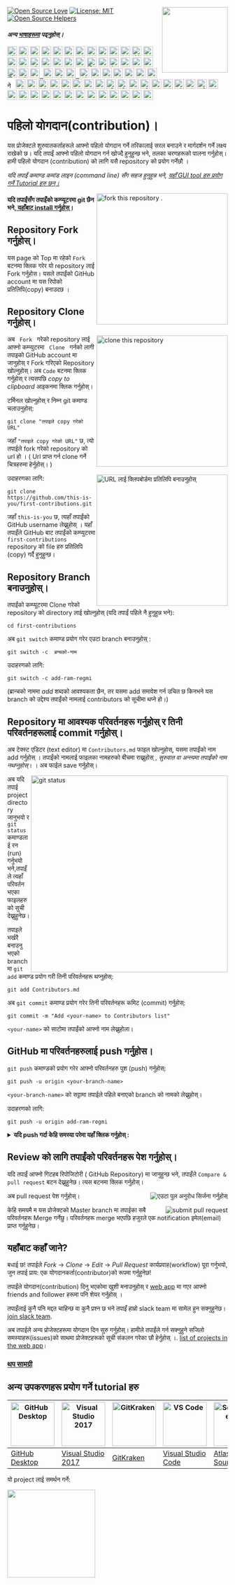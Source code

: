 [![Open Source Love](https://badges.frapsoft.com/os/v1/open-source.svg?v=103)](https://github.com/ellerbrock/open-source-badges/)
[<img align="right" width="150" src="https://firstcontributions.github.io/assets/Readme/join-slack-team.png">](https://join.slack.com/t/firstcontributors/shared_invite/zt-1hg51qkgm-Xc7HxhsiPYNN3ofX2_I8FA)
[![License: MIT](https://img.shields.io/badge/License-MIT-green.svg)](https://opensource.org/licenses/MIT)
[![Open Source Helpers](https://www.codetriage.com/roshanjossey/first-contributions/badges/users.svg)](https://www.codetriage.com/roshanjossey/first-contributions)

#### _अन्य [भाषाहरूमा](translations/Translations.md) पढ्नुहोस्।_ 

<kbd>[<img title="Shqip" alt="Shqip" src="https://cdn.statically.io/gh/hjnilsson/country-flags/master/svg/al.svg" width="22">](translations/README.al.md)</kbd>
<kbd>[<img title="Uzbek" alt="Uzbek language" src="https://cdn.statically.io/gh/hjnilsson/country-flags/master/svg/uz.svg" width="22">](translations/README.uz.md)</kbd>
<kbd>[<img title="Azərbaycan dili" alt="Azərbaycan dili" src="https://cdn.statically.io/flags/az.svg" width="22">](translations/README.aze.md)</kbd>
<kbd>[<img title="বাংলা" alt="বাংলা" src="https://cdn.statically.io/gh/hjnilsson/country-flags/master/svg/bd.svg" width="22">](translations/README.bn.md)</kbd>
<kbd>[<img title="Bulgarian" alt="Bulgarian" src="https://cdn.statically.io/gh/hjnilsson/country-flags/master/svg/bg.svg" width="22">](translations/README.bg.md)</kbd>
<kbd>[<img title="Português (Brasil)" alt="Português (Brasil)" src="https://cdn.statically.io/gh/hjnilsson/country-flags/master/svg/br.svg" width="22">](translations/README.pt-br.md)</kbd>
<kbd>[<img title="Català" alt="Català" src="https://firstcontributions.github.io/assets/Readme/catalan1.png" width="22">](translations/README.ca.md)</kbd>
<kbd>[<img title="中文 (Simplified)" alt="中文 (Simplified)" src="https://cdn.statically.io/gh/hjnilsson/country-flags/master/svg/cn.svg" width="22">](translations/README.zh-cn.md)</kbd>
<kbd>[<img title="Czech" alt="Czech" src="https://cdn.statically.io/gh/hjnilsson/country-flags/master/svg/cz.svg" width="22">](translations/README.cs.md)</kbd>
<kbd>[<img title="Deutsch" alt="Deutsch" src="https://cdn.statically.io/gh/hjnilsson/country-flags/master/svg/de.svg" width="22">](translations/README.de.md)</kbd>
<kbd>[<img title="Dansk" alt="Dansk" src="https://cdn.statically.io/gh/hjnilsson/country-flags/master/svg/dk.svg" width="22">](translations/README.da.md)</kbd>
<kbd>[<img title="العربية" alt="العربية" src="https://cdn.statically.io/gh/hjnilsson/country-flags/master/svg/eg.svg" width="22">](translations/README.eg.md)</kbd>
<kbd>[<img title="Española" alt="Española" src="https://cdn.statically.io/gh/hjnilsson/country-flags/master/svg/es.svg" width="22">](translations/README.es.md)</kbd>
<kbd>[<img title="Française" alt="Française" src="https://cdn.statically.io/gh/hjnilsson/country-flags/master/svg/fr.svg" width="22">](translations/README.fr.md)</kbd>
<kbd>[<img title="Galego" alt="Galego" src="https://upload.wikimedia.org/wikipedia/commons/thumb/6/64/Flag_of_Galicia.svg/1200px-Flag_of_Galicia.svg.png" width="22">](translations/README.gl.md)</kbd>
<kbd>[<img title="Ελληνικά" alt="Ελληνικά" src="https://cdn.statically.io/gh/hjnilsson/country-flags/master/svg/gr.svg" width="22">](translations/README.gr.md)</kbd>
<kbd>[<img title="ქართული" alt="ქართული" src="https://cdn.statically.io/gh/hjnilsson/country-flags/master/svg/ge.svg" width="22">](translations/README.ge.md)</kbd>
<kbd>[<img title="Magyar" alt="Magyar" src="https://cdn.statically.io/gh/hjnilsson/country-flags/master/svg/hu.svg" width="22">](translations/README.hu.md)</kbd>
<kbd>[<img title="Bahasa Indonesia" alt="Bahasa Indonesia" src="https://cdn.statically.io/gh/hjnilsson/country-flags/master/svg/id.svg" width="22">](translations/README.id.md)</kbd>
<kbd>[<img title="עִברִית" alt="עִברִית" src="https://cdn.statically.io/gh/hjnilsson/country-flags/master/svg/il.svg" width="22">](translations/README.hb.md)</kbd>
<kbd>[<img title="हिंदी/ગુજરાતી/मराठी/മലയാളം/ಕನ್ನಡ/తెలుగు/छत्तीसगढ़ी/বাংলা/தமிழ்" alt="हिंदी/ગુજરાતી/मराठी/മലയാളം/ಕನ್ನಡ/తెలుగు/छत्तीसगढ़ी/বাংলা/தமிழ்" src="https://cdn.statically.io/gh/hjnilsson/country-flags/master/svg/in.svg" width="22">](translations/Translations.md)</kbd>
<kbd>[<img title="தமிழ்" alt="தமிழ்" src="https://cdn.statically.io/gh/hjnilsson/country-flags/master/svg/lk.svg" width="22">](translations/README.ta.md)</kbd>
<kbd>[<img title="فارسی" alt="فارسی" src="https://cdn.statically.io/gh/hjnilsson/country-flags/master/svg/ir.svg" width="22">](translations/README.fa.md)</kbd>
<kbd>[<img title="پښتو" alt="پښتو" src="https://cdn.statically.io/gh/hjnilsson/country-flags/master/svg/af.svg" width="22">](translations/README.pus.md)</kbd>
<kbd>[<img title="Italiano" alt="Italiano" src="https://cdn.statically.io/gh/hjnilsson/country-flags/master/svg/it.svg" width="22">](translations/README.it.md)</kbd>
<kbd>[<img title="日本語" alt="日本語" src="https://cdn.statically.io/gh/hjnilsson/country-flags/master/svg/jp.svg" width="22">](translations/README.ja.md)</kbd>
<kbd>[<img title="සිංහල" alt="සිංහල" src="https://cdn.statically.io/gh/hjnilsson/country-flags/master/svg/lk.svg" width="22">](translations/README.si.md)</kbd>
<kbd>[<img title="Kiswahili (Kenya)" alt="Kiswahili (Kenya)" src="https://cdn.statically.io/gh/hjnilsson/country-flags/master/svg/ke.svg" width="22">](translations/README.kws.md)</kbd>
<kbd>[<img title="한국어" alt="한국어" src="https://cdn.statically.io/gh/hjnilsson/country-flags/master/svg/kr.svg" width="22"> <img title="한국어" alt="한국어" src="https://cdn.statically.io/gh/hjnilsson/country-flags/master/svg/kp.svg" width="22">](translations/README.ko.md)</kbd>
<kbd>[<img title="Lietuvių kalba" alt="Lietuvių kalba" src="https://cdn.statically.io/gh/hjnilsson/country-flags/master/svg/lt.svg" width="22">](translations/README.lt.md)</kbd>
<kbd>[<img title="Limba Română" alt="Limba Română" src="https://cdn.statically.io/gh/hjnilsson/country-flags/master/svg/md.svg" width="22"> <img title="Limba Română" alt="Limba Română" src="https://cdn.statically.io/gh/hjnilsson/country-flags/master/svg/ro.svg" width="22">](translations/README.ro.md)</kbd>
<kbd>[<img title="မြန်မာ" alt="မြန်မာ" src="https://cdn.statically.io/gh/hjnilsson/country-flags/master/svg/mm.svg" width="22">](translations/README.mm_unicode.md)</kbd>
<kbd>[<img title="Македонски" alt="Македонски" src="https://cdn.statically.io/gh/hjnilsson/country-flags/master/svg/mk.svg" width="22">](translations/README.mk.md)</kbd>
<kbd>[<img title="Español de México" alt="Español de México" src="https://cdn.statically.io/gh/hjnilsson/country-flags/master/svg/mx.svg" width="22">](translations/README.mx.md)</kbd>
<kbd>[<img title="Bahasa Melayu / بهاس ملايو‎ / Malay" alt="Bahasa Melayu / بهاس ملايو‎ / Malay" src="https://cdn.statically.io/gh/hjnilsson/country-flags/master/svg/my.svg" width="22">](translations/README.my.md)</kbd>
<kbd>[<img title="Dutch" alt="Dutch" src="https://cdn.statically.io/gh/hjnilsson/country-flags/master/svg/nl.svg" width="22">](translations/README.nl.md)</kbd>
<kbd>[<img title="Norsk" alt="Norsk" src="https://cdn.statically.io/gh/hjnilsson/country-flags/master/svg/no.svg" width="22">](translations/README.no.md)</kbd>
<kbd>[<img title="नेपाली" alt="नेपाली" src="https://cdn.statically.io/gh/hjnilsson/country-flags/master/svg/np.svg" width="15">](translations/README.np.md)</kbd>
<kbd>[<img title="Wikang Filipino" alt="Wikang Filipino" src="https://cdn.statically.io/gh/hjnilsson/country-flags/master/svg/ph.svg" width="22">](translations/README.tl.md)</kbd>
<kbd>[<img title="English (Pirate)" alt="English (Pirate)" src="https://firstcontributions.github.io/assets/Readme/pirate.png" width="22">](translations/README.en-pirate.md)</kbd>
<kbd>[<img title="اُاردو" alt="اردو" src="https://cdn.statically.io/gh/hjnilsson/country-flags/master/svg/pk.svg" width="22">](translations/README.ur.md)</kbd>
<kbd>[<img title="Polski" alt="Polski" src="https://cdn.statically.io/gh/hjnilsson/country-flags/master/svg/pl.svg" width="22">](translations/README.pl.md)</kbd>
<kbd>[<img title="Português (Portugal)" alt="Português (Portugal)" src="https://cdn.statically.io/gh/hjnilsson/country-flags/master/svg/pt.svg" width="22">](translations/README.pt-pt.md)</kbd>
<kbd>[<img title="Русский язык" alt="Русский язык" src="https://cdn.statically.io/gh/hjnilsson/country-flags/master/svg/ru.svg" width="22">](translations/README.ru.md)</kbd>
<kbd>[<img title="عربى" alt="عربى" src="https://cdn.statically.io/gh/hjnilsson/country-flags/master/svg/sa.svg" width="22">](translations/README.ar.md)</kbd>
<kbd>[<img title="Svenska" alt="Svenska" src="https://cdn.statically.io/gh/hjnilsson/country-flags/master/svg/se.svg" width="22">](translations/README.se.md)</kbd>
<kbd>[<img title="Slovenčina" alt="Slovenčina" src="https://cdn.statically.io/gh/hjnilsson/country-flags/master/svg/sk.svg" width="22">](translations/README.slk.md)</kbd>
<kbd>[<img title="Slovenščina" alt="Slovenščina" src="https://cdn.statically.io/gh/hjnilsson/country-flags/master/svg/si.svg" width="22">](translations/README.sl.md)</kbd>
<kbd>[<img title="ภาษาไทย" alt="ภาษาไทย" src="https://cdn.statically.io/gh/hjnilsson/country-flags/master/svg/th.svg" width="22">](translations/README.th.md)</kbd>
<kbd>[<img title="Türkçe" alt="Türkçe" src="https://cdn.statically.io/gh/hjnilsson/country-flags/master/svg/tr.svg" width="22">](translations/README.tr.md)</kbd>
<kbd>[<img title="中文(Traditional)" alt="中文(Traditional)" src="https://cdn.statically.io/gh/hjnilsson/country-flags/master/svg/tw.svg" width="22">](translations/README.zh-tw.md)</kbd>
<kbd>[<img title="Українська" alt="Українська" src="https://cdn.statically.io/gh/hjnilsson/country-flags/master/svg/ua.svg" width="22">](translations/README.ua.md)</kbd>
<kbd>[<img title="Tiếng Việt" alt="Tiếng Việt" src="https://cdn.statically.io/gh/hjnilsson/country-flags/master/svg/vn.svg" width="22">](translations/README.vn.md)</kbd>
<kbd>[<img title="Zulu (South Africa)" alt="Zulu (South Africa)" src="https://cdn.statically.io/gh/hjnilsson/country-flags/master/svg/za.svg" width="22">](translations/README.zul.md)</kbd>
<kbd>[<img title="Afrikaans (South Africa)" alt="Afrikaans (South Africa)" src="https://cdn.statically.io/gh/hjnilsson/country-flags/master/svg/za.svg" width="22">](translations/README.afk.md)</kbd>
<kbd>[<img title="Igbo (Nigeria)" alt="Igbo (Nigeria)" src="https://cdn.statically.io/gh/hjnilsson/country-flags/master/svg/ng.svg" width="22">](translations/README.igb.md)</kbd>
<kbd>[<img title="Yoruba (Nigeria)" alt="Yoruba (Nigeria)" src="https://cdn.statically.io/gh/hjnilsson/country-flags/master/svg/ng.svg" width="22">](translations/README.yor.md)</kbd>
<kbd>[<img title="Hausa (Nigeria)" alt="Hausa (Nigeria)" src="https://cdn.statically.io/gh/hjnilsson/country-flags/master/svg/ng.svg" width="22">](translations/README.hau.md)</kbd>
<kbd>[<img title="Latvia" alt="Latvia" src="https://cdn.statically.io/gh/hjnilsson/country-flags/master/svg/lv.svg" width="22">](translations/README.lv.md)</kbd>
<kbd>[<img title="Suomeksi" alt="Suomeksi" src="https://cdn.statically.io/gh/hjnilsson/country-flags/master/svg/fi.svg" width="22">](translations/README.fi.md)</kbd>
<kbd>[<img title="Беларуская мова" alt="Беларуская мова" src="https://cdn.statically.io/gh/hjnilsson/country-flags/master/svg/by.svg" width="22">](translations/README.by.md)</kbd>
<kbd>[<img title="Српски" alt="Српски" src="https://cdn.statically.io/gh/hjnilsson/country-flags/master/svg/rs.svg" width="22">](translations/README.sr.md)</kbd>
<kbd>[<img title="Қазақша" alt="Қазақша" src="https://cdn.statically.io/gh/hjnilsson/country-flags/master/svg/kz.svg" width="22">](translations/README.kz.md)</kbd>
<kbd>[<img title="Bosanski" alt="Bosanski" src="https://cdn.statically.io/gh/hjnilsson/country-flags/master/svg/ba.svg" width="22">](translations/README.bih.md)</kbd>
<kbd>[<img title="Bosanski" alt="Bosanski" src="https://cdn.statically.io/gh/hjnilsson/country-flags/master/svg/et.svg" width="22">](translations/README.bih.md)</kbd>
<kbd>[<img title="Hrvatski" alt="Hrvatski" src="https://cdn.statically.io/gh/hjnilsson/country-flags/master/svg/hr.svg" width="22">](translations/README.hr.md)</kbd>
<kbd>[<img title="پښتو" alt="پښتو" src="https://cdn.statically.io/gh/hjnilsson/country-flags/master/svg/af.svg" width="22">](translations/README.ps.md)</kbd>
<kbd>[<img title="Af-soomaali" alt="Somalia" src="https://cdn.statically.io/gh/hjnilsson/country-flags/master/svg/so.svg" width="22">](translations/README.so.md)</kbd>
<kbd>[<img title="Español de Ecuador" alt="Ecuador" src="https://cdn.statically.io/gh/hjnilsson/country-flags/master/svg/ec.svg" width="22">](translations/README.ec.md)</kbd>

# पहिलो योगदान(contribution)। 
यस प्रोजेक्टले शुरुवातकर्ताहरूले आफ्नो पहिलो योगदान गर्ने तरिकालाई सरल बनाउने र मार्गदर्शन गर्ने लक्ष्य राखेको छ। यदि तपाईं आफ्नो पहिलो योगदान गर्न खोज्दै हुनुहुन्छ भने, तलका चरणहरूको पालना गर्नुहोस्। हामी पहिलो योगदान (contribution) को लागि यसै repository को प्रयोग गर्नेछौ ।

_यदि तपाईं कमाण्ड कमांड लाइन (command line) सँग सहज हुनुहुन्न भने, [यहाँ GUI tool हरु प्रयोग गर्ने Tutorial हरु छन्।](#अन्य-उपकरणहरू-प्रयोग-गर्ने-tutorial-हरु)_

<img align="right" width="300" src="https://firstcontributions.github.io/assets/Readme/fork.png" alt="fork this repository ." />

#### यदि तपाईंसँग तपाइँको कम्प्यूटरमा  git  छैन भने,[ यहाँबाट install गर्नुहोस्।]( https://help.github.com/articles/set-up-git/)

## Repository Fork गर्नुहोस्। 

यस page को Top मा रहेको `Fork` बटनमा क्लिक गरेर यो repository लाई Fork गर्नुहोस। यसले तपाईंको GitHub account मा  यस रिपोको प्रतिलिपि(copy) बनाउदछ ।

## Repository Clone गर्नुहोस्। 

<img align="right" width="300" src="https://firstcontributions.github.io/assets/Readme/clone.png" alt="clone this repository " />

अब `  Fork  ` गरेको repository लाई आफ्नो कम्प्युटरमा `  Clone  ` गर्नको लागी तपाइको GitHub account मा जानुहोस् र Fork गरिएको Repository  खोल्नुहोस्। अब ` Code ` बटनमा क्लिक गर्नुहोस् र त्यसपछि *copy to clipboard* आइकनमा क्लिक गर्नुहोस्।

टर्मिनल खोल्नुहोस् र निम्न git कमाण्ड चलाउनुहोस्:

```
git clone "तपाइले copy गरेको URL"
```

जहाँ `"तपाइले copy गरेको URL"`  छ, त्यो तपाईले fork गरेको repository को url हो । ( Url प्राप्त गर्न clone गर्ने चित्रहरुमा हेर्नुहोस्। )

<img align="right" width="300" src="https://firstcontributions.github.io/assets/Readme/copy-to-clipboard.png" alt="URL लाई क्लिपबोर्डमा प्रतिलिपि बनाउनुहोस्" />

उदाहरणका लागि:

```
git clone https://github.com/this-is-you/first-contributions.git
```

जहाँ `this-is-you` छ, त्यहाँ तपाईंको GitHub username लेख्नुहोस् । यहाँ तपाइँले GitHub बाट तपाईंको कम्प्युटरमा `first-contributions` repository को  file हरु प्रतिलिपि (copy) गर्दै हुनुहुन्छ।

## Repository Branch बनाउनुहोस्। 

तपाईंको कम्प्यूटरमा Clone गरेको repository को directory लाई खोल्नुहोस् (यदि तपाईं पहिले नै हुनुहुन्न भने):

```
cd first-contributions
```

अब `git switch` कमाण्ड प्रयोग गरेर एउटा branch बनाउनुहोस् :

```
git switch -c  ब्रन्चको-नाम
```

उदाहरणको लागि:

```
git switch -c add-ram-regmi 
```

(ब्रान्चको नाममा *add* शब्दको आवश्यकता छैन, तर यसमा add समावेश गर्न उचित छ किनभने यस branch को  उद्देश्य तपाईंको नामलाई contributors को सूचीमा थप्ने हो।)

## Repository मा आवश्यक परिवर्तनहरू गर्नुहोस् र तिनी परिवर्तनहरूलाई  commit गर्नुहोस्। 

अब टेक्स्ट एडिटर (text editor) मा  `Contributors.md` फाइल खोल्नुहोस्, यसमा तपाईंको नाम add गर्नुहोस् । तपाईंको नामलाई फाइलका  नामहरुको बीचमा राख्नुहोस् , *सुरुवात वा अन्त्यमा तपाईंको नाम नथप्नुहोस्*। । 
अब फाईल save गर्नुहोस्।

<img align="right" width="450" src="https://firstcontributions.github.io/assets/Readme/git-status.png" alt="git status" />

अब यदि तपाई  project directory  जानुभयो र `git status` कमाण्डलाई रन (run) गर्नुभयो भने,तपाइँले त्यहाँ परिवर्तन भएका फाइलहरुको सुची देख्नुहुनेछ।

तपाइले भर्खरै बनाउनु भएको branch मा  `git add` कमाण्ड प्रयोग गरी तिनी परिवर्तनहरू थप्नुहोस्:

```
git add Contributors.md
```

अब `git commit` कमाण्ड प्रयोग गरेर तिनी परिवर्तनहरू कमिट (commit) गर्नुहोस्:

```
git commit -m "Add <your-name> to Contributors list"
```

`<your-name>` को साटोमा तपाईंको आफ्नो नाम लेख्नुहोला।

## GitHub मा परिवर्तनहरुलाई push गर्नुहोस। 

`git push` कमाण्डको प्रयोग गरेर आफ्नो परिवर्तनहरु  पुश (push) गर्नुहोस्:

```
git push -u origin <your-branch-name>
```

`<your-branch-name>` को सट्टामा तपाईले पहिले बनाएको branch को  नामको लेख्नुहोस्।

उदाहरणको लागि:

```
git push -u origin add-ram-regmi 
```

<details>
<summary> <strong>यदि push गर्दा केहि समस्या परेमा यहाँ क्लिक गर्नुहोस् :</strong> </summary>
  
- ### Authentication Error
     <pre>remote: Support for password authentication was removed on August 13, 2021. Please use a personal access token instead.
  remote: Please see https://github.blog/2020-12-15-token-authentication-requirements-for-git-operations/ for more information.
  fatal: Authentication failed for 'https://github.com/<your-username>/first-contributions.git/'</pre>
 [GitHub's tutorial](https://docs.github.com/en/authentication/connecting-to-github-with-ssh/adding-a-new-ssh-key-to-your-github-account)   मा गएर आफ्नो account को लागी SSH key generate र configure गर्नुहोस । 
</details>

## Review को लागि तपाईंको परिवर्तनहरू पेश गर्नुहोस्। 

यदि तपाईं आफ्नो गिटहब रिपोजिटोरी ( GitHub Repository) मा जानुहुन्छ भने, तपाइँले `Compare & pull request` बटन देख्नुहुनेछ। त्यस बटनमा क्लिक गर्नुहोस्।

<img style="float: right;" src="https://firstcontributions.github.io/assets/Readme/compare-and-pull.png" alt="एउटा पुल अनुरोध सिर्जना गर्नुहोस्" />

अब pull request पेश गर्नुहोस्।

<img style="float: right;" src="https://firstcontributions.github.io/assets/Readme/submit-pull-request.png" alt="submit pull request" />

केहि समयमै म यस प्रोजेक्टको Master branch मा तपाईका सबै परिवर्तनहरू Merge गर्नेछु। परिवर्तनहरू merge भएपछि हजुरले एक notification इमेल(email) प्राप्त गर्नुहुनेछ।

## यहाँबाट कहाँ जाने?

बधाई छ! तपाईले *Fork* -> *Clone*  -> *Edit*  -> *Pull Request*  कार्यप्रवाह(workflow) पूरा गर्नुभयो, जुन तपाई प्राय: एक योगदानकर्ता(contributor)को रूपमा गर्नुहुनेछ!

तपाईंले योगदान(contribution) दिनु भएकोमा खुशी मनाउनुहोस् र [web app](https://firstcontributions.github.io/#social-share) मा गएर आफ्नो friends and follower हरूमा पनि शेयर गर्नुहोस् ।

तपाइँलाई कुनै पनि मद्दत चाहिन्छ वा कुनै प्रश्न छ भने तपाइँ हाम्रो slack team मा सामेल हुन सक्नुहुनेछ। [join slack team](https://join.slack.com/t/firstcontributors/shared_invite/zt-1hg51qkgm-Xc7HxhsiPYNN3ofX2_I8FA).

अब तपाईले अन्य प्रोजेक्टहरूमा योगदान दिन सुरु गर्नुहोस्। हामीले तपाईंले गर्न सक्नुहुने सजिलो समस्याहरू(issues)को साथमा प्रोजेक्टहरूको सूची संकलन गरेका छौ हेर्नुहोस् ।. [list of projects in the web app](https://firstcontributions.github.io/#project-list)।

### [थप सामग्री](../additional-material/git_workflow_scenarios/additional-material.md)

## अन्य उपकरणहरू प्रयोग गर्ने tutorial हरु

| <a href="../gui-tool-tutorials/github-desktop-tutorial.md"><img alt="GitHub Desktop" src="https://desktop.github.com/images/desktop-icon.svg" width="100"></a> | <a href="../gui-tool-tutorials/github-windows-vs2017-tutorial.md"><img alt="Visual Studio 2017" src="https://upload.wikimedia.org/wikipedia/commons/c/cd/Visual_Studio_2017_Logo.svg" width="100"></a> | <a href="../gui-tool-tutorials/gitkraken-tutorial.md"><img alt="GitKraken" src="https://firstcontributions.github.io/assets/gui-tool-tutorials/gitkraken-tutorial/gk-icon.png" width="100"></a> | <a href="../gui-tool-tutorials/github-windows-vs-code-tutorial.md"><img alt="VS Code" src="https://upload.wikimedia.org/wikipedia/commons/2/2d/Visual_Studio_Code_1.18_icon.svg" width=100></a> | <a href="../gui-tool-tutorials/sourcetree-macos-tutorial.md"><img alt="Sourcetree App" src="https://wac-cdn.atlassian.com/dam/jcr:81b15cde-be2e-4f4a-8af7-9436f4a1b431/Sourcetree-icon-blue.svg" width=100></a> | <a href="../gui-tool-tutorials/github-windows-intellij-tutorial.md"><img alt="IntelliJ IDEA" src="https://upload.wikimedia.org/wikipedia/commons/thumb/9/9c/IntelliJ_IDEA_Icon.svg/512px-IntelliJ_IDEA_Icon.svg.png" width=100></a> |
| --- | --- | --- | --- | --- | --- |
| [GitHub Desktop](../gui-tool-tutorials/github-desktop-tutorial.md) | [Visual Studio 2017](../gui-tool-tutorials/github-windows-vs2017-tutorial.md) | [GitKraken](../gui-tool-tutorials/gitkraken-tutorial.md) | [Visual Studio Code](../gui-tool-tutorials/github-windows-vs-code-tutorial.md) | [Atlassian Sourcetree](../gui-tool-tutorials/sourcetree-macos-tutorial.md) | [IntelliJ IDEA](../gui-tool-tutorials/github-windows-intellij-tutorial.md) |

<p>यो project लाई समर्थन गर्ने:</p>
<p>
  <a href="https://www.digitalocean.com/">
    <img src="https://opensource.nyc3.cdn.digitaloceanspaces.com/attribution/assets/SVG/DO_Logo_horizontal_blue.svg" width="201px">
  </a>
</p>
